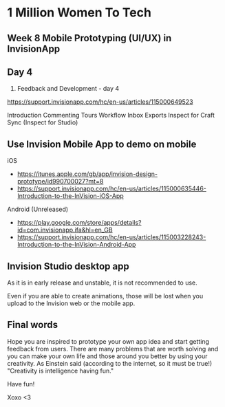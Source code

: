 # 1 Million Women To Tech 

## Week 8 Mobile Prototyping (UI/UX) in InvisionApp

## Day 4

1. Feedback and Development - day 4

https://support.invisionapp.com/hc/en-us/articles/115000649523

Introduction
Commenting
Tours
Workflow
Inbox
Exports
Inspect for Craft Sync
(Inspect for Studio)

## Use Invision Mobile App to demo on mobile

iOS
- https://itunes.apple.com/gb/app/invision-design-prototype/id990700027?mt=8
- https://support.invisionapp.com/hc/en-us/articles/115000635446-Introduction-to-the-InVision-iOS-App

Android (Unreleased)
- https://play.google.com/store/apps/details?id=com.invisionapp.ifa&hl=en_GB
- https://support.invisionapp.com/hc/en-us/articles/115003228243-Introduction-to-the-InVision-Android-App

## Invision Studio desktop app

As it is in early release and unstable, it is not recommended to use.

Even if you are able to create animations, those will be lost when you upload to the Invision web or the mobile app.

## Final words

Hope you are inspired to prototype your own app idea and start getting feedback from users. There are many problems that are worth solving and you can make your own life and those around you better by using your creativity. As Einstein said (according to the internet, so it must be true!) "Creativity is intelligence having fun."

Have fun!

Xoxo <3